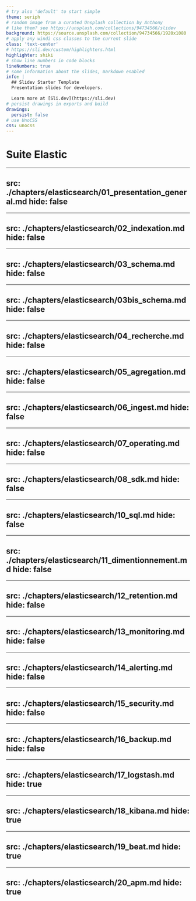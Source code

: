 ```yaml
---
# try also 'default' to start simple
theme: seriph
# random image from a curated Unsplash collection by Anthony
# like them? see https://unsplash.com/collections/94734566/slidev
background: https://source.unsplash.com/collection/94734566/1920x1080
# apply any windi css classes to the current slide
class: 'text-center'
# https://sli.dev/custom/highlighters.html
highlighter: shiki
# show line numbers in code blocks
lineNumbers: true
# some information about the slides, markdown enabled
info: |
  ## Slidev Starter Template
  Presentation slides for developers.

  Learn more at [Sli.dev](https://sli.dev)
# persist drawings in exports and build
drawings:
  persist: false
# use UnoCSS
css: unocss
---
```


# Suite Elastic

---
src: ./chapters/elasticsearch/01_presentation_general.md
hide: false
---

---
src: ./chapters/elasticsearch/02_indexation.md
hide: false
---

---
src: ./chapters/elasticsearch/03_schema.md
hide: false
---

---
src: ./chapters/elasticsearch/03bis_schema.md
hide: false
---

---
src: ./chapters/elasticsearch/04_recherche.md
hide: false
---

---
src: ./chapters/elasticsearch/05_agregation.md
hide: false
---

---
src: ./chapters/elasticsearch/06_ingest.md
hide: false
---

---
src: ./chapters/elasticsearch/07_operating.md
hide: false
---

---
src: ./chapters/elasticsearch/08_sdk.md
hide: false
---

---
src: ./chapters/elasticsearch/10_sql.md
hide: false
---

---
src: ./chapters/elasticsearch/11_dimentionnement.md
hide: false
---

---
src: ./chapters/elasticsearch/12_retention.md
hide: false
---

---
src: ./chapters/elasticsearch/13_monitoring.md
hide: false
---

---
src: ./chapters/elasticsearch/14_alerting.md
hide: false
---

---
src: ./chapters/elasticsearch/15_security.md
hide: false
---

---
src: ./chapters/elasticsearch/16_backup.md
hide: false
---

---
src: ./chapters/elasticsearch/17_logstash.md
hide: true
---

---
src: ./chapters/elasticsearch/18_kibana.md
hide: true
---

---
src: ./chapters/elasticsearch/19_beat.md
hide: true
---

---
src: ./chapters/elasticsearch/20_apm.md
hide: true
---